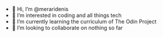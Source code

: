 - 👋 Hi, I’m @meraridenis
- 👀 I’m interested in coding and all things tech
- 🌱 I’m currently learning the curriculum of The Odin Project
- 💞️ I’m looking to collaborate on nothing so far

<!---
meraridenis/meraridenis is a ✨ special ✨ repository because its `README.md` (this file) appears on your GitHub profile.
You can click the Preview link to take a look at your changes.
--->
